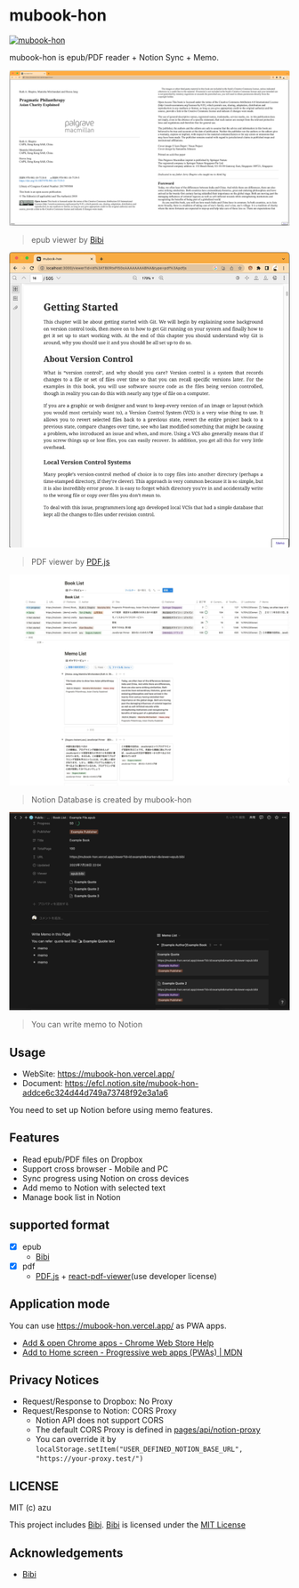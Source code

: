 # mubook-hon

[![mubook-hon](https://mubook-hon.vercel.app/icons/icon-256x256.png)](https://mubook-hon.vercel.app)

mubook-hon is epub/PDF reader + Notion Sync + Memo.

![viewer: Ruth A. Shapiro, Manisha Mirchandani and Heesu Jang Pragmatic Philanthropy Asian Charity Explained - CC BY](docs/epub.png)

> epub viewer by [Bibi](https://bibi.epub.link/)

![viewer: Pro Git book - CC BY-NC-SA 3.0](docs/pdf.png)

> PDF viewer by [PDF.js](https://mozilla.github.io/pdf.js/)

![notion-database.png](docs/notion-database.png)

> Notion Database is created by mubook-hon

![Notion Book Page](docs/notion-book-page.png)

> You can write memo to Notion

## Usage

- WebSite: <https://mubook-hon.vercel.app/>
- Document: <https://efcl.notion.site/mubook-hon-addce6c324d44d749a73748f92e3a1a6>

You need to set up Notion before using memo features.

## Features

- Read epub/PDF files on Dropbox
- Support cross browser - Mobile and PC
- Sync progress using Notion on cross devices
- Add memo to Notion with selected text
- Manage book list in Notion

## supported format

- [x] epub
  - [Bibi](https://bibi.epub.link/)
- [x] pdf
  - [PDF.js](https://mozilla.github.io/pdf.js/) + [react-pdf-viewer](https://react-pdf-viewer.dev/)(use developer license)

## Application mode

You can use <https://mubook-hon.vercel.app/> as PWA apps.

- [Add & open Chrome apps - Chrome Web Store Help](https://support.google.com/chrome_webstore/answer/3060053?hl=en)
- [Add to Home screen - Progressive web apps (PWAs) | MDN](https://developer.mozilla.org/en-US/docs/Web/Progressive_web_apps/Add_to_home_screen)

## Privacy Notices

- Request/Response to Dropbox: No Proxy
- Request/Response to Notion: CORS Proxy
  - Notion API does not support CORS
  - The default CORS Proxy is defined in [pages/api/notion-proxy](pages/api/notion-proxy)
  - You can override it by `localStorage.setItem("USER_DEFINED_NOTION_BASE_URL", "https://your-proxy.test/")`

## LICENSE

MIT (c) azu

This project includes [Bibi](https://bibi.epub.link/).
[Bibi](https://bibi.epub.link/) is licensed under the [MIT License](https://github.com/satorumurmur/bibi/blob/master/LICENSE)

## Acknowledgements

- [Bibi](https://bibi.epub.link/)
